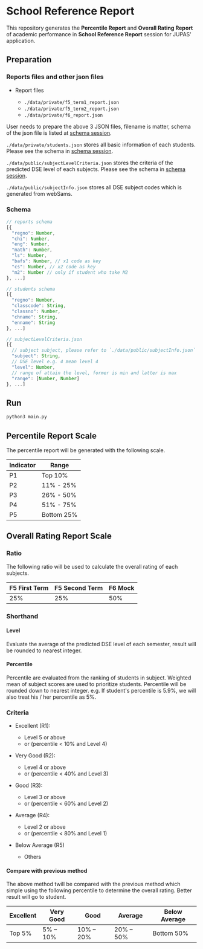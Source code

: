 # School Reference Report

This repository generates the **Percentile Report** and **Overall Rating Report** of academic performance in **School Reference Report** session for JUPAS' application.

## Preparation

### Reports files and other json files

- Report files

  - `./data/private/f5_term1_report.json`
  - `./data/private/f5_term2_report.json`
  - `./data/private/f6_report.json`

User needs to prepare the above 3 JSON files, filename is matter, schema of the json file is listed at [schema session](#schema).

`./data/private/students.json` stores all basic information of each students. Please see the schema in [schema session](#schema).

`./data/public/subjectLevelCriteria.json` stores the criteria of the predicted DSE level of each subjects. Please see the schema in [schema session](#schema).

`./data/public/subjectInfo.json` stores all DSE subject codes which is generated from webSams.

### Schema

```javascript
// reports schema
[{
  "regno": Number,
  "chi": Number,
  "eng": Number,
  "math": Number,
  "ls": Number,
  "bafs": Number, // x1 code as key
  "cs": Number, // x2 code as key
  "m2": Number // only if student who take M2
}, ...]
```

```javascript
// students schema
[{
  "regno": Number,  
  "classcode": String,
  "classno": Number,
  "chname": String,
  "enname": String
}, ...]
```

```javascript
// subjectLevelCriteria.json
[{
  // subject subject, please refer to `./data/public/subjectInfo.json`
  "subject": String,
  // DSE level e.g. 4 mean level 4
  "level": Number,
  // range of attain the level, former is min and latter is max
  "range": [Number, Number]
}, ...]
```

## Run

```sh
python3 main.py
```

## Percentile Report Scale

The percentile report will be generated with the following scale.

Indicator | Range
--------- | ----------
P1        | Top 10%
P2        | 11% - 25%
P3        | 26% - 50%
P4        | 51% - 75%
P5        | Bottom 25%

## Overall Rating Report Scale

### Ratio

The following ratio will be used to calculate the overall rating of each subjects.

F5 First Term | F5 Second Term | F6 Mock
------------- | -------------- | -------
25%           | 25%            | 50%

### Shorthand

#### Level

Evaluate the average of the predicted DSE level of each semester, result will be rounded to nearest integer.

#### Percentile

Percentile are evaluated from the ranking of students in subject. Weighted mean of subject scores are used to prioritize students. Percentile will be rounded down to nearest integer. e.g. If student's percentile is 5.9%, we will also treat his / her percentile as 5%.

### Criteria

- Excellent (R1):

  - Level 5 or above
  - or (percentile < 10% and Level 4)

- Very Good (R2):

  - Level 4 or above
  - or (percentile < 40% and Level 3)

- Good (R3):

  - Level 3 or above
  - or (percentile < 60% and Level 2)

- Average (R4):

  - Level 2 or above
  - or (percentile < 80% and Level 1)

- Below Average (R5)

  - Others

#### Compare with previous method

The above method twill be compared with the previous method which simple using the following percentile to determine the overall rating. Better result will go to student.

Excellent | Very Good | Good      | Average   | Below Average
--------- | --------- | --------- | --------- | -------------
Top 5%    | 5% – 10%  | 10% – 20% | 20% – 50% | Bottom 50%
